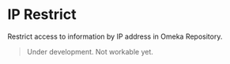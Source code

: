 # IP Restrict

Restrict access to information by IP address in Omeka Repository.

> Under development. Not workable yet.
